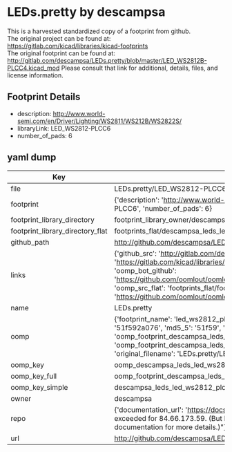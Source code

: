 # LEDs.pretty by descampsa  
This is a harvested standardized copy of a footprint from github.  
The original project can be found at:  
https://gitlab.com/kicad/libraries/kicad-footprints  
The original footprint can be found at:
http://gitlab.com/descampsa/LEDs.pretty/blob/master/LED_WS2812B-PLCC4.kicad_mod
Please consult that link for additional, details, files, and license information.  
## Footprint Details
* description: http://www.world-semi.com/en/Driver/Lighting/WS2811/WS212B/WS2822S/  
* libraryLink: LED_WS2812-PLCC6  
* number_of_pads: 6  
## yaml dump  
| Key | Value |  
| --- | --- |  
| file | LEDs.pretty/LED_WS2812-PLCC6.kicad_mod |  
| footprint | {'description': 'http://www.world-semi.com/en/Driver/Lighting/WS2811/WS212B/WS2822S/', 'libraryLink': 'LED_WS2812-PLCC6', 'number_of_pads': 6} |  
| footprint_library_directory | footprint_library_owner/descampsa_LEDs.pretty |  
| footprint_library_directory_flat | footprints_flat/descampsa_leds_led_ws2812_plcc6/working |  
| github_path | http://github.com/descampsa/LEDs.pretty/blob/master/LED_WS2812-PLCC6.kicad_mod |  
| links | {'github_src': 'http://gitlab.com/descampsa/LEDs.pretty/blob/master/LED_WS2812B-PLCC4.kicad_mod', 'github_src_repo': 'https://gitlab.com/kicad/libraries/kicad-footprints', 'oomp_bot': 'footprints/descampsa_leds_led_ws2812_plcc6/working', 'oomp_bot_github': 'https://github.com/oomlout/oomlout_oomp_footprint_bot/tree/main/footprints/descampsa_leds_led_ws2812_plcc6/working', 'oomp_src_flat': 'footprints_flat/footprints_flat/descampsa_leds_led_ws2812_plcc6/working', 'oomp_src_flat_github': 'https://github.com/oomlout/oomlout_oomp_footprint_src/tree/main/footprints_flat/descampsa_leds_led_ws2812_plcc6/working'} |  
| name | LEDs.pretty |  
| oomp | {'footprint_name': 'led_ws2812_plcc6', 'library_name': 'leds', 'md5': '51f592a076c6e4d785fb576a0d518e2c', 'md5_10': '51f592a076', 'md5_5': '51f59', 'md5_6': '51f592', 'oomp_key': 'oomp_descampsa_leds_led_ws2812_plcc6', 'oomp_key_extra': 'oomp_footprint_descampsa_leds_led_ws2812_plcc6', 'oomp_key_full': 'oomp_footprint_descampsa_leds_led_ws2812_plcc6_51f592', 'oomp_key_simple': 'descampsa_leds_led_ws2812_plcc6', 'original_filename': 'LEDs.pretty/LED_WS2812-PLCC6.kicad_mod', 'owner_name': 'descampsa'} |  
| oomp_key | oomp_descampsa_leds_led_ws2812_plcc6 |  
| oomp_key_full | oomp_footprint_descampsa_leds_led_ws2812_plcc6 |  
| oomp_key_simple | descampsa_leds_led_ws2812_plcc6 |  
| owner | descampsa |  
| repo | {'documentation_url': 'https://docs.github.com/rest/overview/resources-in-the-rest-api#rate-limiting', 'message': "API rate limit exceeded for 84.66.173.59. (But here's the good news: Authenticated requests get a higher rate limit. Check out the documentation for more details.)"} |  
| url | http://github.com/descampsa/LEDs.pretty |  

